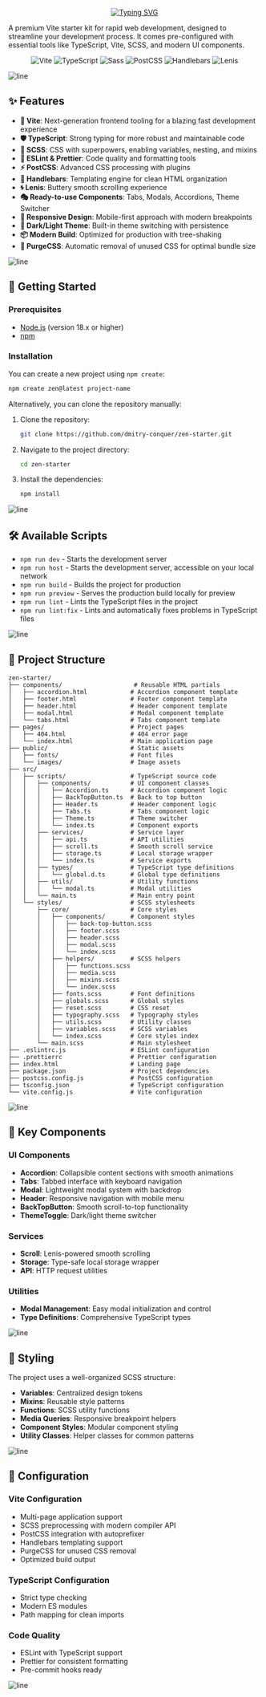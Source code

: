 <div align="center">

[![Typing SVG](https://readme-typing-svg.demolab.com?font=Fira+Code&weight=700&size=25&duration=4000&pause=500&color=05F7C3&center=true&vCenter=true&width=700&lines=Zen+Starter;Stop+worrying+about+setup,+just+code)](https://git.io/typing-svg)

</div>

A premium Vite starter kit for rapid web development, designed to streamline your development process. It comes pre-configured with essential tools like TypeScript, Vite, SCSS, and modern UI components.

<p align="center">
  <img src="https://img.shields.io/badge/Vite-646CFF?style=for-the-badge&logo=vite&logoColor=white" alt="Vite"/>
  <img src="https://img.shields.io/badge/TypeScript-3178C6?style=for-the-badge&logo=typescript&logoColor=white" alt="TypeScript"/>
  <img src="https://img.shields.io/badge/Sass-CC6699?style=for-the-badge&logo=sass&logoColor=white" alt="Sass"/>
  <img src="https://img.shields.io/badge/PostCSS-DD3A0A?style=for-the-badge&logo=postcss&logoColor=white" alt="PostCSS"/>
  <img src="https://img.shields.io/badge/Handlebars.js-f0772b?style=for-the-badge&logo=handlebars.js&logoColor=white" alt="Handlebars"/>
  <img src="https://img.shields.io/badge/Lenis-000000?style=for-the-badge&logo=lenis&logoColor=white" alt="Lenis"/>
</p>

<img src="https://user-images.githubusercontent.com/73097560/115834477-dbab4500-a447-11eb-908a-139a6edaec5c.gif" alt="line" />

## ✨ Features

- **🚀 Vite**: Next-generation frontend tooling for a blazing fast development experience
- **🛡️ TypeScript**: Strong typing for more robust and maintainable code
- **🎨 SCSS**: CSS with superpowers, enabling variables, nesting, and mixins
- **🔧 ESLint & Prettier**: Code quality and formatting tools
- **⚡ PostCSS**: Advanced CSS processing with plugins
- **📝 Handlebars**: Templating engine for clean HTML organization
- **🌀 Lenis**: Buttery smooth scrolling experience
- **🎭 Ready-to-use Components**: Tabs, Modals, Accordions, Theme Switcher
- **📱 Responsive Design**: Mobile-first approach with modern breakpoints
- **🌙 Dark/Light Theme**: Built-in theme switching with persistence
- **📦 Modern Build**: Optimized for production with tree-shaking
- **🧹 PurgeCSS**: Automatic removal of unused CSS for optimal bundle size

<img src="https://user-images.githubusercontent.com/73097560/115834477-dbab4500-a447-11eb-908a-139a6edaec5c.gif" alt="line" />

## 🚀 Getting Started

### Prerequisites

- [Node.js](https://nodejs.org/) (version 18.x or higher)
- [npm](https://www.npmjs.com/)

### Installation

You can create a new project using `npm create`:
```bash
npm create zen@latest project-name
```

Alternatively, you can clone the repository manually:

1.  Clone the repository:
    ```bash
    git clone https://github.com/dmitry-conquer/zen-starter.git
    ```
2.  Navigate to the project directory:
    ```bash
    cd zen-starter
    ```
3.  Install the dependencies:
    ```bash
    npm install
    ```

<img src="https://user-images.githubusercontent.com/73097560/115834477-dbab4500-a447-11eb-908a-139a6edaec5c.gif" alt="line" />

## 🛠️ Available Scripts

- `npm run dev` - Starts the development server
- `npm run host` - Starts the development server, accessible on your local network
- `npm run build` - Builds the project for production
- `npm run preview` - Serves the production build locally for preview
- `npm run lint` - Lints the TypeScript files in the project
- `npm run lint:fix` - Lints and automatically fixes problems in TypeScript files

<img src="https://user-images.githubusercontent.com/73097560/115834477-dbab4500-a447-11eb-908a-139a6edaec5c.gif" alt="line" />

## 📁 Project Structure

```
zen-starter/
├── components/                    # Reusable HTML partials
│   ├── accordion.html            # Accordion component template
│   ├── footer.html               # Footer component template
│   ├── header.html               # Header component template
│   ├── modal.html                # Modal component template
│   └── tabs.html                 # Tabs component template
├── pages/                        # Project pages
│   ├── 404.html                  # 404 error page
│   └── index.html                # Main application page
├── public/                       # Static assets
│   ├── fonts/                    # Font files
│   └── images/                   # Image assets
├── src/
│   ├── scripts/                  # TypeScript source code
│   │   ├── components/           # UI component classes
│   │   │   ├── Accordion.ts      # Accordion component logic
│   │   │   ├── BackTopButton.ts  # Back to top button
│   │   │   ├── Header.ts         # Header component logic
│   │   │   ├── Tabs.ts           # Tabs component logic
│   │   │   ├── Theme.ts          # Theme switcher
│   │   │   └── index.ts          # Component exports
│   │   ├── services/             # Service layer
│   │   │   ├── api.ts            # API utilities
│   │   │   ├── scroll.ts         # Smooth scroll service
│   │   │   ├── storage.ts        # Local storage wrapper
│   │   │   └── index.ts          # Service exports
│   │   ├── types/                # TypeScript type definitions
│   │   │   └── global.d.ts       # Global type definitions
│   │   ├── utils/                # Utility functions
│   │   │   └── modal.ts          # Modal utilities
│   │   └── main.ts               # Main entry point
│   └── styles/                   # SCSS stylesheets
│       ├── core/                 # Core styles
│       │   ├── components/       # Component styles
│       │   │   ├── back-top-button.scss
│       │   │   ├── footer.scss
│       │   │   ├── header.scss
│       │   │   ├── modal.scss
│       │   │   └── index.scss
│       │   ├── helpers/          # SCSS helpers
│       │   │   ├── functions.scss
│       │   │   ├── media.scss
│       │   │   ├── mixins.scss
│       │   │   └── index.scss
│       │   ├── fonts.scss        # Font definitions
│       │   ├── globals.scss      # Global styles
│       │   ├── reset.scss        # CSS reset
│       │   ├── typography.scss   # Typography styles
│       │   ├── utils.scss        # Utility classes
│       │   ├── variables.scss    # SCSS variables
│       │   └── index.scss        # Core styles index
│       └── main.scss             # Main stylesheet
├── .eslintrc.js                  # ESLint configuration
├── .prettierrc                   # Prettier configuration
├── index.html                    # Landing page
├── package.json                  # Project dependencies
├── postcss.config.js             # PostCSS configuration
├── tsconfig.json                 # TypeScript configuration
└── vite.config.js                # Vite configuration
```

<img src="https://user-images.githubusercontent.com/73097560/115834477-dbab4500-a447-11eb-908a-139a6edaec5c.gif" alt="line" />

## 🎯 Key Components

### UI Components
- **Accordion**: Collapsible content sections with smooth animations
- **Tabs**: Tabbed interface with keyboard navigation
- **Modal**: Lightweight modal system with backdrop
- **Header**: Responsive navigation with mobile menu
- **BackTopButton**: Smooth scroll-to-top functionality
- **ThemeToggle**: Dark/light theme switcher

### Services
- **Scroll**: Lenis-powered smooth scrolling
- **Storage**: Type-safe local storage wrapper
- **API**: HTTP request utilities

### Utilities
- **Modal Management**: Easy modal initialization and control
- **Type Definitions**: Comprehensive TypeScript types

<img src="https://user-images.githubusercontent.com/73097560/115834477-dbab4500-a447-11eb-908a-139a6edaec5c.gif" alt="line" />

## 🎨 Styling

The project uses a well-organized SCSS structure:

- **Variables**: Centralized design tokens
- **Mixins**: Reusable style patterns
- **Functions**: SCSS utility functions
- **Media Queries**: Responsive breakpoint helpers
- **Component Styles**: Modular component styling
- **Utility Classes**: Helper classes for common patterns

<img src="https://user-images.githubusercontent.com/73097560/115834477-dbab4500-a447-11eb-908a-139a6edaec5c.gif" alt="line" />

## 🔧 Configuration

### Vite Configuration
- Multi-page application support
- SCSS preprocessing with modern compiler API
- PostCSS integration with autoprefixer
- Handlebars templating support
- PurgeCSS for unused CSS removal
- Optimized build output

### TypeScript Configuration
- Strict type checking
- Modern ES modules
- Path mapping for clean imports

### Code Quality
- ESLint with TypeScript support
- Prettier for consistent formatting
- Pre-commit hooks ready

<img src="https://user-images.githubusercontent.com/73097560/115834477-dbab4500-a447-11eb-908a-139a6edaec5c.gif" alt="line" />